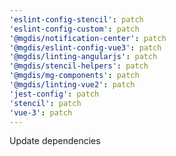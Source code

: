 ```yaml
---
'eslint-config-stencil': patch
'eslint-config-custom': patch
'@mgdis/notification-center': patch
'@mgdis/eslint-config-vue3': patch
'@mgdis/linting-angularjs': patch
'@mgdis/stencil-helpers': patch
'@mgdis/mg-components': patch
'@mgdis/linting-vue2': patch
'jest-config': patch
'stencil': patch
'vue-3': patch
---
```


Update dependencies
